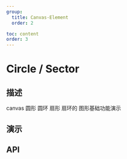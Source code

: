 ```yaml
---
group:
  title: Canvas-Element
  order: 2

toc: content
order: 3
---
```



# Circle / Sector

## 描述
canvas 圆形 圆环 扇形 扇环的 图形基础功能演示

## 演示
  <code src="./demo/circleDemo"></code>

## API